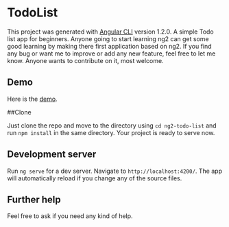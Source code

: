 # TodoList

This project was generated with [Angular CLI](https://github.com/angular/angular-cli) version 1.2.0.
A simple Todo list app for beginners. Anyone going to start learning ng2 can get some good learning by making there first application based on ng2. If you find any bug or want me to improve or add any new feature, feel free to let me know. Anyone wants to contribute on it, most welcome.


## Demo

Here is the [demo](https://todo-list-ng2.herokuapp.com/#/list).


##Clone

Just clone the repo and move to the directory using `cd ng2-todo-list` and run `npm install` in the same directory. Your project is ready to serve now.


## Development server

Run `ng serve` for a dev server. Navigate to `http://localhost:4200/`. The app will automatically reload if you change any of the source files.


## Further help

Feel free to ask if you need any kind of help.
